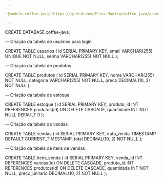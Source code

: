 ```yaml
---

![modelo-coffee-java](https://github.com/Elias-Manica/coffee-java/assets/103606213/20afab06-c7c1-43e5-a390-d173a4908daa)

---
```


CREATE DATABASE coffee-java;

-- Criação da tabela de usuários para login

CREATE TABLE usuarios (
    id SERIAL PRIMARY KEY,
    email VARCHAR(255) UNIQUE NOT NULL,
    senha VARCHAR(255) NOT NULL
);

-- Criação da tabela de produtos

CREATE TABLE produtos (
    id SERIAL PRIMARY KEY,
    nome VARCHAR(255) NOT NULL,
    categoria VARCHAR(255) NOT NULL,
    preco DECIMAL(10, 2) NOT NULL
);

-- Criação da tabela de estoque

CREATE TABLE estoque (
    id SERIAL PRIMARY KEY,
    produto_id INT REFERENCES produtos(id) ON DELETE CASCADE,
    quantidade INT NOT NULL DEFAULT 0
);

-- Criação da tabela de vendas

CREATE TABLE vendas (
    id SERIAL PRIMARY KEY,
    data_venda TIMESTAMP DEFAULT CURRENT_TIMESTAMP,
    total DECIMAL(10, 2) NOT NULL
);

-- Criação da tabela de itens de vendas

CREATE TABLE itens_venda (
    id SERIAL PRIMARY KEY,
    venda_id INT REFERENCES vendas(id) ON DELETE CASCADE,
    produto_id INT REFERENCES produtos(id) ON DELETE CASCADE,
    quantidade INT NOT NULL,
    preco_unitario DECIMAL(10, 2) NOT NULL
);
